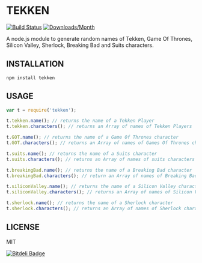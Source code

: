 # TEKKEN
[![Build Status](https://travis-ci.org/shbm/tekken.svg)](https://travis-ci.org/shbm/tekken)
[![Downloads/Month](https://img.shields.io/npm/dm/tekken.svg)](https://www.npmjs.com/package/tekken)

A node.js module to generate random names of Tekken, Game Of Thrones, Silicon Valley, Sherlock, Breaking Bad and Suits characters.

## INSTALLATION
```shell
npm install tekken
```

## USAGE

```javascript
var t = require('tekken');

t.tekken.name(); // returns the name of a Tekken Player
t.tekken.characters(); // returns an Array of names of Tekken Players

t.GOT.name(); // returns the name of a Game Of Thrones character
t.GOT.characters(); // returns an Array of names of Games Of Thrones characters

t.suits.name(); // returns the name of a Suits character
t.suits.characters(); // returns an Array of names of suits characters

t.breakingBad.name(); // returns the name of a Breaking Bad character
t.breakingBad.characters(); // return an Array of names of Breaking Bad characters

t.siliconValley.name(); // returns the name of a Silicon Valley character
t.siliconValley.characters(); // returns an Array of names of Silicon Valley characters

t.sherlock.name(); // returns the name of a Sherlock character
t.sherlock.characters(); // returns an Array of names of Sherlock characters

```

## LICENSE
MIT


[![Bitdeli Badge](https://d2weczhvl823v0.cloudfront.net/shbm/tekken/trend.png)](https://bitdeli.com/free "Bitdeli Badge")

